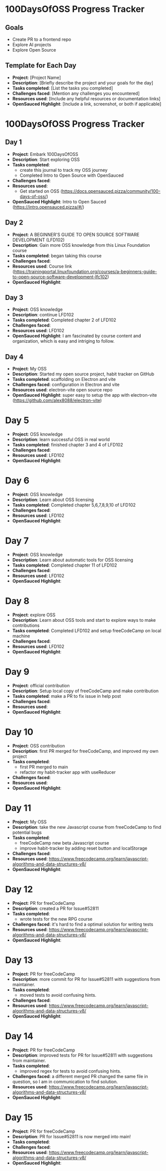# 100DaysOfOSS Progress Tracker

## Goals
- Create PR to a frontend repo
- Explore AI projects
- Explore Open Source

## Template for Each Day

- **Project**: [Project Name]
- **Description**: [Briefly describe the project and your goals for the day]
- **Tasks completed**: [List the tasks you completed]
- **Challenges faced**: [Mention any challenges you encountered]
- **Resources used**: [Include any helpful resources or documentation links]
- **OpenSauced Highlight**: [Include a link, screenshot, or both if applicable]

# 100DaysOfOSS Progress Tracker

## Day 1

- **Project**: Embark 100DaysOfOSS
- **Description**: Start exploring OSS
- **Tasks completed**: 
  - create this journal to track my OSS journey
  - Completed Intro to Open Source with OpenSauced
- **Challenges faced**: 
- **Resources used**: 
  - Get started on OSS (https://docs.opensauced.pizza/community/100-days-of-oss/)
- **OpenSauced Highlight**: Intro to Open Sauced (https://intro.opensauced.pizza/#/)

## Day 2

- **Project**: A BEGINNER'S GUIDE TO OPEN SOURCE SOFTWARE DEVELOPMENT (LFD102)
- **Description**: Gain more OSS knowledge from this Linux Foundation course
- **Tasks completed**: began taking this course
- **Challenges faced**: 
- **Resources used**: Course link (https://trainingportal.linuxfoundation.org/courses/a-beginners-guide-to-open-source-software-development-lfc102)
- **OpenSauced Highlight**: 

## Day 3

- **Project**: OSS knowledge
- **Description**: continue LFD102
- **Tasks completed**: Completed chapter 2 of LFD102
- **Challenges faced**: 
- **Resources used**: LFD102
- **OpenSauced Highlight**: I am fascinated by course content and organization, which is easy and intriging to follow.

## Day 4

- **Project**: My OSS
- **Description**: Started my open source project, habit tracker on GitHub
- **Tasks completed**: scaffolding on Electron and vite
- **Challenges faced**: configuration in Electron and vite
- **Resources used**: electron-vite open source repo
- **OpenSauced Highlight**: super easy to setup the app with electron-vite (https://github.com/alex8088/electron-vite)

# Day 5

- **Project**: OSS knowledge
- **Description**: learn successful OSS in real world
- **Tasks completed**: finished chapter 3 and 4 of LFD102
- **Challenges faced**: 
- **Resources used**: LFD102
- **OpenSauced Highlight**: 

# Day 6

- **Project**: OSS knowledge
- **Description**: Learn about OSS licensing
- **Tasks completed**: Completed chapter 5,6,7,8,9,10 of LFD102
- **Challenges faced**: 
- **Resources used**: LFD102
- **OpenSauced Highlight**: 

# Day 7

- **Project**: OSS knowledge
- **Description**: Learn about automatic tools for OSS licensing
- **Tasks completed**: Completed chapter 11 of LFD102
- **Challenges faced**: 
- **Resources used**: LFD102
- **OpenSauced Highlight**: 

# Day 8

- **Project**: explore OSS
- **Description**: Learn about OSS tools and start to explore ways to make contributions
- **Tasks completed**: Completed LFD102 and setup freeCodeCamp on local machine
- **Challenges faced**: 
- **Resources used**: LFD102
- **OpenSauced Highlight**: 

# Day 9

- **Project**: official contribution
- **Description**: Setup local copy of freeCodeCamp and make contribution
- **Tasks completed**: make a PR to fix issue in help post
- **Challenges faced**: 
- **Resources used**: 
- **OpenSauced Highlight**: 

# Day 10

- **Project**: OSS contribution
- **Description**: first PR merged for freeCodeCamp, and improved my own project
- **Tasks completed**: 
  - first PR merged to main
  - refactor my habit-tracker app with useReducer
- **Challenges faced**: 
- **Resources used**: 
- **OpenSauced Highlight**: 

# Day 11

- **Project**: My OSS
- **Description**: take the new Javascript course from freeCodeCamp to find potential bugs
- **Tasks completed**: 
  - freeCodeCamp new beta Javascript course
  - improve habit-tracker by adding reset button and localStorage
- **Challenges faced**: 
- **Resources used**: https://www.freecodecamp.org/learn/javascript-algorithms-and-data-structures-v8/
- **OpenSauced Highlight**: 

# Day 12

- **Project**: PR for freeCodeCamp
- **Description**: created a PR for Issue#52811
- **Tasks completed**: 
  - wrote tests for the new RPG course
- **Challenges faced**: it's hard to find a optimal solution for writing tests
- **Resources used**: https://www.freecodecamp.org/learn/javascript-algorithms-and-data-structures-v8/
- **OpenSauced Highlight**: 

# Day 13

- **Project**: PR for freeCodeCamp
- **Description**: more commit for PR for Issue#52811 with suggestions from maintainer. 
- **Tasks completed**: 
  - moved tests to avoid confusing hints.
- **Challenges faced**: 
- **Resources used**: https://www.freecodecamp.org/learn/javascript-algorithms-and-data-structures-v8/
- **OpenSauced Highlight**: 

# Day 14

- **Project**: PR for freeCodeCamp
- **Description**: improved tests for PR for Issue#52811 with suggestions from maintainer. 
- **Tasks completed**: 
  - improved regex for tests to avoid confusing hints.
- **Challenges faced**: a different merged PR changed the same file in question, so I am in communication to find solution.
- **Resources used**: https://www.freecodecamp.org/learn/javascript-algorithms-and-data-structures-v8/
- **OpenSauced Highlight**: 

# Day 15

- **Project**: PR for freeCodeCamp
- **Description**:  PR for Issue#52811 is now merged into main!
- **Tasks completed**: 
- **Challenges faced**: 
- **Resources used**: https://www.freecodecamp.org/learn/javascript-algorithms-and-data-structures-v8/
- **OpenSauced Highlight**: 